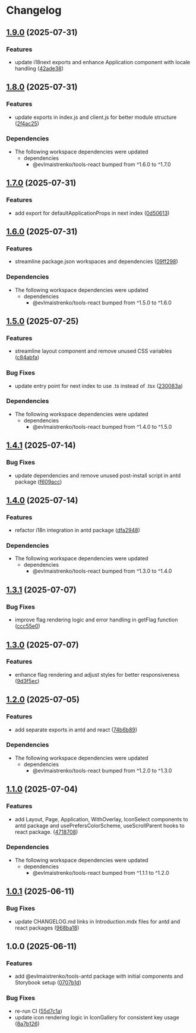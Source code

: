 # Changelog

## [1.9.0](https://github.com/evlmaistrenko/js-tools/compare/tools-antd-v1.8.0...tools-antd-v1.9.0) (2025-07-31)


### Features

* update i18next exports and enhance Application component with locale handling ([42ade38](https://github.com/evlmaistrenko/js-tools/commit/42ade38598d82918139014014ad222f1219f78c1))

## [1.8.0](https://github.com/evlmaistrenko/js-tools/compare/tools-antd-v1.7.0...tools-antd-v1.8.0) (2025-07-31)


### Features

* update exports in index.js and client.js for better module structure ([2f4ac25](https://github.com/evlmaistrenko/js-tools/commit/2f4ac254b3932447ee0264ba66a1e0642f1dcdc4))


### Dependencies

* The following workspace dependencies were updated
  * dependencies
    * @evlmaistrenko/tools-react bumped from ^1.6.0 to ^1.7.0

## [1.7.0](https://github.com/evlmaistrenko/js-tools/compare/tools-antd-v1.6.0...tools-antd-v1.7.0) (2025-07-31)


### Features

* add export for defaultApplicationProps in next index ([0d50613](https://github.com/evlmaistrenko/js-tools/commit/0d5061322ecb747e632f35c2ee31c38708b296ce))

## [1.6.0](https://github.com/evlmaistrenko/js-tools/compare/tools-antd-v1.5.0...tools-antd-v1.6.0) (2025-07-31)


### Features

* streamline package.json workspaces and dependencies ([09ff298](https://github.com/evlmaistrenko/js-tools/commit/09ff298d163e811f90d3a501b34ec7ddda487639))


### Dependencies

* The following workspace dependencies were updated
  * dependencies
    * @evlmaistrenko/tools-react bumped from ^1.5.0 to ^1.6.0

## [1.5.0](https://github.com/evlmaistrenko/js-tools/compare/tools-antd-v1.4.1...tools-antd-v1.5.0) (2025-07-25)


### Features

* streamline layout component and remove unused CSS variables ([c84abfa](https://github.com/evlmaistrenko/js-tools/commit/c84abfa10985235a20169c527d0048a5e23c770d))


### Bug Fixes

* update entry point for next index to use .ts instead of .tsx ([230083a](https://github.com/evlmaistrenko/js-tools/commit/230083ac18aa11079eb5cf478409b8a013176e3f))


### Dependencies

* The following workspace dependencies were updated
  * dependencies
    * @evlmaistrenko/tools-react bumped from ^1.4.0 to ^1.5.0

## [1.4.1](https://github.com/evlmaistrenko/js-tools/compare/tools-antd-v1.4.0...tools-antd-v1.4.1) (2025-07-14)

### Bug Fixes

- update dependencies and remove unused post-install script in antd package ([f609acc](https://github.com/evlmaistrenko/js-tools/commit/f609acc7f549d1e3ff9324bfa43af11abf9eb49e))

## [1.4.0](https://github.com/evlmaistrenko/js-tools/compare/tools-antd-v1.3.1...tools-antd-v1.4.0) (2025-07-14)

### Features

- refactor i18n integration in antd package ([dfa2948](https://github.com/evlmaistrenko/js-tools/commit/dfa29485c1e06a9408f326624c3a186437c1bfe3))

### Dependencies

- The following workspace dependencies were updated
  - dependencies
    - @evlmaistrenko/tools-react bumped from ^1.3.0 to ^1.4.0

## [1.3.1](https://github.com/evlmaistrenko/js-tools/compare/tools-antd-v1.3.0...tools-antd-v1.3.1) (2025-07-07)

### Bug Fixes

- improve flag rendering logic and error handling in getFlag function ([ccc55e0](https://github.com/evlmaistrenko/js-tools/commit/ccc55e085ad3d027f7d57296135cd1f960ba2db6))

## [1.3.0](https://github.com/evlmaistrenko/js-tools/compare/tools-antd-v1.2.0...tools-antd-v1.3.0) (2025-07-07)

### Features

- enhance flag rendering and adjust styles for better responsiveness ([9d3f5ec](https://github.com/evlmaistrenko/js-tools/commit/9d3f5ec1d7f98438ee592478bc8614760e547111))

## [1.2.0](https://github.com/evlmaistrenko/js-tools/compare/tools-antd-v1.1.0...tools-antd-v1.2.0) (2025-07-05)

### Features

- add separate exports in antd and react ([74b6b89](https://github.com/evlmaistrenko/js-tools/commit/74b6b891f6a24f35db3b704bd6cffaccb5bce9d2))

### Dependencies

- The following workspace dependencies were updated
  - dependencies
    - @evlmaistrenko/tools-react bumped from ^1.2.0 to ^1.3.0

## [1.1.0](https://github.com/evlmaistrenko/js-tools/compare/tools-antd-v1.0.1...tools-antd-v1.1.0) (2025-07-04)

### Features

- add Layout, Page, Application, WithOverlay, IconSelect components to antd package and usePrefersColorScheme, useScrollParent hooks to react package. ([4718708](https://github.com/evlmaistrenko/js-tools/commit/4718708903b46e975b0ff596663219143d9ad33c))

### Dependencies

- The following workspace dependencies were updated
  - dependencies
    - @evlmaistrenko/tools-react bumped from ^1.1.1 to ^1.2.0

## [1.0.1](https://github.com/evlmaistrenko/js-tools/compare/tools-antd-v1.0.0...tools-antd-v1.0.1) (2025-06-11)

### Bug Fixes

- update CHANGELOG.md links in Introduction.mdx files for antd and react packages ([968ba18](https://github.com/evlmaistrenko/js-tools/commit/968ba184d7ad2b190f6644595fedbeeabc5c019d))

## 1.0.0 (2025-06-11)

### Features

- add @evlmaistrenko/tools-antd package with initial components and Storybook setup ([0707b1d](https://github.com/evlmaistrenko/js-tools/commit/0707b1db7ad7e915efeb75d2a41fdd0030e595b5))

### Bug Fixes

- re-run CI ([55d7c1a](https://github.com/evlmaistrenko/js-tools/commit/55d7c1af43b7ecc95e2a85994a90743115f1f705))
- update icon rendering logic in IconGallery for consistent key usage ([8a7b126](https://github.com/evlmaistrenko/js-tools/commit/8a7b12601486cf9aec43b33e8bada9fa75c52328))
